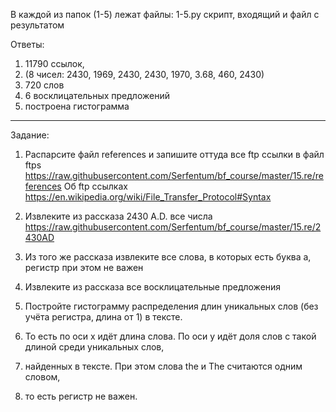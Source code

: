 В каждой из папок (1-5) лежат файлы:
  1-5.py скрипт,
  входящий и
  файл с результатом
  
Ответы:
  1. 11790 ссылок,
  2. (8 чисел: 2430, 1969, 2430, 2430, 1970, 3.68, 460, 2430)
  3. 720 слов
  4. 6 восклицательных предложений
  5. построена гистограмма
  __________________________________
Задание:
1. Распарсите файл references и запишите оттуда все ftp ссылки в файл ftps
https://raw.githubusercontent.com/Serfentum/bf_course/master/15.re/references
Об ftp ссылках
https://en.wikipedia.org/wiki/File_Transfer_Protocol#Syntax

2. Извлеките из рассказа  2430 A.D. все числа
https://raw.githubusercontent.com/Serfentum/bf_course/master/15.re/2430AD

3. Из того же рассказа извлеките все слова, в которых есть буква a, регистр при этом не важен

4. Извлеките из рассказа все восклицательные предложения

5. Постройте гистограмму распределения длин уникальных слов (без учёта регистра, длина от 1) в тексте.
6. То есть по оси x идёт длина слова. По оси y идёт доля слов с такой длиной среди уникальных слов,
7. найденных в тексте. При этом слова the и The считаются одним словом,
8. то есть регистр не важен.
